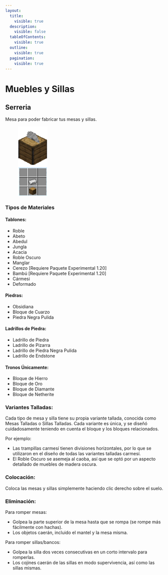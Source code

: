 ```yaml
---
layout:
  title:
    visible: true
  description:
    visible: false
  tableOfContents:
    visible: true
  outline:
    visible: true
  pagination:
    visible: true
---
```


# Muebles y Sillas

## Serreria

Mesa para poder fabricar tus mesas y sillas.

<figure><img src="../../.gitbook/assets/sprite_0.png" alt=""><figcaption></figcaption></figure>



### Tipos de Materiales

#### Tablones:

* Roble
* Abeto
* Abedul
* Jungla
* Acacia
* Roble Oscuro
* Manglar
* Cerezo \[Requiere Paquete Experimental 1.20]
* Bambú \[Requiere Paquete Experimental 1.20]
* Cármesi
* Deformado

#### Piedras:

* Obsidiana
* Bloque de Cuarzo
* Piedra Negra Pulida

#### Ladrillos de Piedra:

* Ladrillo de Piedra
* Ladrillo de Pizarra
* Ladrillo de Piedra Negra Pulida
* Ladrillo de Endstone

#### Tronos Únicamente:

* Bloque de Hierro
* Bloque de Oro
* Bloque de Diamante
* Bloque de Netherite

### Variantes Talladas:

Cada tipo de mesa y silla tiene su propia variante tallada, conocida como Mesas Talladas o Sillas Talladas. Cada variante es única, y se diseñó cuidadosamente teniendo en cuenta el bloque y los bloques relacionados.

Por ejemplo:

* Las trampillas carmesí tienen divisiones horizontales, por lo que se utilizaron en el diseño de todas las variantes talladas carmesí.
* El Roble Oscuro se asemeja al caoba, así que se optó por un aspecto detallado de muebles de madera oscura.

### Colocación:

Coloca las mesas y sillas simplemente haciendo clic derecho sobre el suelo.

### Eliminación:

Para romper mesas:

* Golpea la parte superior de la mesa hasta que se rompa (se rompe más fácilmente con hachas).
* Los objetos caerán, incluido el mantel y la mesa misma.

Para romper sillas/bancos:

* Golpea la silla dos veces consecutivas en un corto intervalo para romperlas.
* Los cojines caerán de las sillas en modo supervivencia, así como las sillas mismas.

<figure><img src="https://cdn.discordapp.com/attachments/364995051564171267/1086748875483779102/sawmill_full.gif" alt=""><figcaption></figcaption></figure>



<figure><img src="https://cdn.discordapp.com/attachments/1086477683145330729/1086713004579631325/Carved_Variants.gif" alt=""><figcaption></figcaption></figure>
